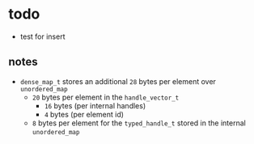 # todo

- test for insert

## notes

- `dense_map_t` stores an additional `28` bytes per element over `unordered_map`
  - `20` bytes per element in the `handle_vector_t`
    - `16` bytes (per internal handles)
    - `4` bytes (per element id)
  - `8` bytes per element for the `typed_handle_t` stored in the internal `unordered_map`

